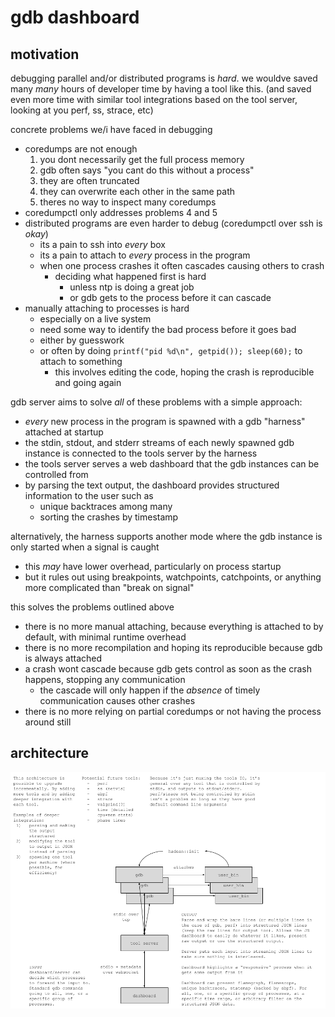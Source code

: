 # gdb dashboard

## motivation

debugging parallel and/or distributed programs is _hard_.
we wouldve saved many _many_ hours of developer time by having a tool like this.
(and saved even more time with similar tool integrations based on the tool server, looking at you perf, ss, strace, etc)

concrete problems we/i have faced in debugging
 - coredumps are not enough
   1. you dont necessarily get the full process memory
   2. gdb often says "you cant do this without a process"
   3. they are often truncated
   4. they can overwrite each other in the same path
   5. theres no way to inspect many coredumps
 - coredumpctl only addresses problems 4 and 5
 - distributed programs are even harder to debug (coredumpctl over ssh is _okay_)
   - its a pain to ssh into _every_ box
   - its a pain to attach to _every_ process in the program
   - when one process crashes it often cascades causing others to crash
     - deciding what happened first is hard
       - unless ntp is doing a great job
       - or gdb gets to the process before it can cascade
 - manually attaching to processes is hard
   - especially on a live system
   - need some way to identify the bad process before it goes bad
   - either by guesswork
   - or often by doing `printf("pid %d\n", getpid()); sleep(60);` to attach to something
     - this involves editing the code, hoping the crash is reproducible and going again

gdb server aims to solve *all* of these problems with a simple approach:
 - *every* new process in the program is spawned with a gdb "harness" attached at startup
 - the stdin, stdout, and stderr streams of each newly spawned gdb instance is connected to the tools server by the harness
 - the tools server serves a web dashboard that the gdb instances can be controlled from
 - by parsing the text output, the dashboard provides structured information to the user such as
   - unique backtraces among many
   - sorting the crashes by timestamp

alternatively, the harness supports another mode where the gdb instance is only started when a signal is caught
 - this _may_ have lower overhead, particularly on process startup
 - but it rules out using breakpoints, watchpoints, catchpoints, or anything more complicated than "break on signal"

this solves the problems outlined above
 - there is no more manual attaching, because everything is attached to by default, with minimal runtime overhead
 - there is no more recompilation and hoping its reproducible because gdb is always attached
 - a crash wont cascade because gdb gets control as soon as the crash happens, stopping any communication
   - the cascade will only happen if the _absence_ of timely communication causes other crashes
 - there is no more relying on partial coredumps or not having the process around still

## architecture

![architecture diagram](architecture.png)
